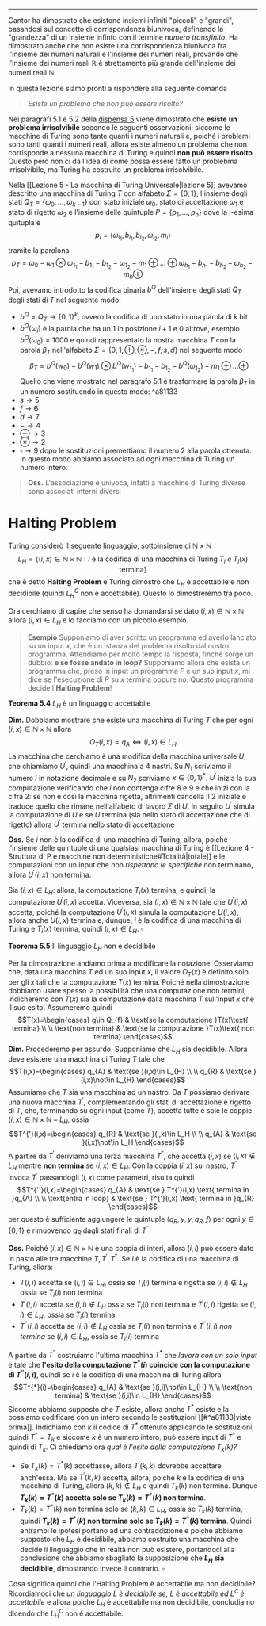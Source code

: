 *****
Cantor ha dimostrato che esistono insiemi infiniti "piccoli" e "grandi", basandosi sul concetto di corrispondenza biunivoca, definendo la "grandezza" di un insieme infinto con il termine *numero transfinito*. Ha dimostrato anche che non esiste una corrispondenza biunivoca fra l'insieme dei numeri naturali e l'insieme dei numeri reali, provando che l'insieme dei numeri reali $\mathbb R$ è strettamente più grande dell'insieme dei numeri reali $\mathbb N$. 

In questa lezione siamo pronti a rispondere alla seguente domanda 
>*Esiste un problema che non può essere risolto?*

Nei paragrafi 5.1 e 5.2 della [dispensa 5](http://www.informatica.uniroma2.it/upload/2023/FO/D05HaltingProblem.pdf) viene dimostrato che **esiste un problema irrisolvibile** secondo le seguenti osservazioni: siccome le macchine di Turing sono tante quanti i numeri naturali e, poiché i problemi sono tanti quanti i numeri reali, allora esiste almeno un problema che non corrisponde a nessuna macchina di Turing e quindi **non può essere risolto**. 
Questo però non ci dà l'idea di come possa essere fatto un problebma irrisolvibile, ma Turing ha costruito un problema irrisolvibile. 

Nella [[Lezione 5 - La macchina di Turing Universale|lezione 5]] avevamo descritto una macchina di Turing $T$ con alfabeto $\Sigma=\{0,1\}$, l'insieme degli stati $Q_{T}=\{\omega_{0},\dots,\omega_{k-1}\}$ con stato iniziale $\omega_{0}$, stato di accettazione $\omega_{1}$ e stato di rigetto $\omega_{2}$ e l'insieme delle quintuple $P=\{p_{1},\dots,p_{n}\}$ dove la i-esima quitupla è $$p_{i}=\langle \omega_{i_{1}},b_{i_{1}},b_{i_{2}},\omega_{i_{2}},m_{i}\rangle$$ tramite la parolona $$\rho_{T}=\omega_{0}-\omega_{1}\otimes \omega_{1_{1}}-b_{1_{1}}-b_{1_{2}}-\omega_{1_{2}}-m_{1}\oplus\dots\oplus\omega_{h_{1}}-b_{h_{1}}-b_{h_{2}}-\omega_{h_{2}}-m_{h}\oplus$$ Poi, avevamo introdotto la codifica binaria $b^{Q}$ dell'insieme degli stati $Q_{T}$ degli stati di $T$ nel seguente modo:
- $b^{Q}=Q_{T}\to\{0,1\}^{k}$, ovvero la codifica di uno stato in una parola di $k$ bit
- $b^{Q}(\omega_{i})$ è la parola che ha un 1 in posizione $i+1$ e 0 altrove, esempio $b^{Q}(\omega_{0})=1000$ 
e quindi rappresentato la nostra macchina $T$ con la parola $\beta_T$ nell'alfabeto $\Sigma=\{0,1,\oplus,\otimes,-,f,s,d\}$ nel seguente modo $$\beta_{T}=b^{Q}(w_{0})-b^{Q}(w_{1})\otimes b^{Q}(w_{1_1})-b_{1_{1}}-b_{1_{2}}-b^{Q}(\omega_{1_2})-m_{1}\oplus\dots\oplus$$ Quello che viene mostrato nel paragrafo 5.1 è trasformare la parola $\beta_T$ in un numero sostituendo in questo modo: ^a81133
- $s\to 5$
- $f\to 6$
- $d\to 7$
- $- \to 4$ 
- $\oplus\to 3$
- $\otimes\to 2$
- $\square\to 9$
dopo le sostituzioni premettiamo il numero $2$ alla parola ottenuta. In questo modo abbiamo associato ad ogni macchina di Turing un numero intero.

>**Oss.**
>L'associazione è univoca, infatti a macchine di Turing diverse sono associati interni diversi

# Halting Problem
Turing considerò il seguente linguaggio, sottoinsieme di $\mathbb N\times\mathbb N$ $$L_{H}=\{(i,x)\in\mathbb N\times\mathbb N:i\text{ è la codifica di una macchina di Turing }T_{i}\:e\:T_{i}(x)\text{ termina}\}$$ che è detto **Halting Problem** e Turing dimostrò che $L_{H}$ è accettabile e non decidibile (quindi $L_{H}^C$ non è accettabile). Questo lo dimostreremo tra poco.

Ora cerchiamo di capire che senso ha domandarsi se dato $(i,x)\in\mathbb N\times\mathbb N$ allora $(i,x)\in L_{H}$ e lo facciamo con un piccolo esempio.

>**Esempio**
>Supponiamo di aver scritto un programma ed averlo lanciato su un input $x$, che è un istanza del problema risolto dal nostro programma. Attendiamo per molto tempo la risposta, finché sorge un dubbio: **e se fosse andato in loop?**
>Supponiamo allora che esista un programma che, preso in input un programma $P$ e un suo input $x$, mi dice se l'esecuzione di $P$ su $x$ termina oppure no. Questo programma decide l'**Halting Problem**! 

**Teorema 5.4**
$L_{H}$ è un linguaggio accettabile

**Dim.**
Dobbiamo mostrare che esiste una macchina di Turing $T$ che per ogni $(i,x)\in \mathbb N\times\mathbb N$ allora $$O_{T}(i,x)=q_A\iff(i,x)\in L_{H}$$ La macchina che cerchiamo è una modifica della macchina universale $U$, che chiamiamo $U^{'}$, quindi una macchina a $4$ nastri. Su $N_{1}$ scriviamo il numero $i$ in notazione decimale e su $N_2$ scriviamo $x\in\{0,1\}^{*}$. $U^{'}$ inizia la sua computazione verificando che $i$ non contenga cifre 8 e 9 e che inizi con la cifra 2: se non è così la macchina rigetta, altrimenti cancella il $2$ iniziale e traduce quello che rimane nell'alfabeto di lavoro $\Sigma$ di $U$. 
In seguito $U^{'}$ simula la computazione di $U$ e se $U$ termina (sia nello stato di accettazione che di rigetto) allora $U^{'}$ termina nello stato di accettazione

**Oss.**
Se $i$ non è la codifica di una macchina di Turing, allora, poiché l'insieme delle quintuple di una qualsiasi macchina di Turing è [[Lezione 4 - Struttura di P e macchine non deterministiche#Totalità|totale]] e le computazioni con un input che non *rispettano le specifiche* non terminano, allora $U^{'}(i,x)$ non termina.

Sia $(i,x)\in L_{H}$: allora, la computazione $T_{i}(x)$ termina, e quindi, la computazione $U^{'}(i,x)$ accetta. 
Viceversa, sia $(i,x)\in\mathbb N\times\mathbb N$ tale che $U^{'}(i,x)$ accetta; poiché la computazione $U^{'}(i,x)$ simula la computazione $U(i,x)$, allora anche $U(i,x)$ termina e, dunque, $i$ è la codifica di una macchina di Turing e $T_{i}(x)$ termina, quindi $(i,x)\in L_H$. $\square$

**Teorema 5.5**
Il linguaggio $L_{H}$ non è decidibile

Per la dimostrazione andiamo prima a modificare la notazione. Osserviamo che, data una macchina $T$ ed un suo input $x$, il valore $O_{T}(x)$ è definito solo per gli $x$ tali che la computazione $T(x)$ termina. Poiché nella dimostrazione dobbiamo usare spesso la possibilità che una computazione non termini, indicheremo con $T(x)$ sia la computazione dalla macchina $T$ sull'input $x$ che il suo esito. Assumeremo quindi $$T(x)=\begin{cases}
q\in Q_{f} & \text{se la computazione }T(x)\text{ termina} \\
 \\
\text{non termina} & \text{se la computazione }T(x)\text{ non termina}
\end{cases}$$ 
**Dim.**
Procederemo per assurdo. Supponiamo che $L_{H}$ sia decidibile. Allora deve esistere una macchina di Turing $T$ tale che $$T(i,x)=\begin{cases}
q_{A} & \text{se }(i,x)\in L_{H} \\
 \\
q_{R} & \text{se }(i,x)\not\in L_{H} 
\end{cases}$$Assumiamo che $T$ sia una macchina ad un nastro. 
Da $T$ possiamo derivare una nuova macchina $T^{'}$, complementando gli stati di accettazione e rigetto di $T$, che, terminando su ogni input (come $T$), accetta tutte e sole le coppie $(i,x)\in\mathbb{N}\times\mathbb{N}-L_{H}$, ossia $$T^{'}(i,x)=\begin{cases}
q_{R} & \text{se }(i,x)\in L_H  \\
\\
q_{A} & \text{se }(i,x)\not\in L_H
\end{cases}$$ A partire da $T^{'}$ deriviamo una terza macchina $T^{''}$, che accetta $(i,x)$ se $(i,x)\not\in L_{H}$ mentre **non termina** se $(i,x)\in L_{H}$. Con la coppia $(i,x)$ sul nastro, $T^{''}$ invoca $T^{'}$ passandogli $(i,x)$ come parametri, risulta quindi $$T^{''}(i,x)=\begin{cases}
q_{A} & \text{se } T^{'}(i,x) \text{ termina in }q_{A} \\
 \\
\text{entra in loop}  & \text{se } T^{'}(i,x) \text{ termina in }q_{R}
\end{cases}$$ per questo è sufficiente aggiungere le quintuple $\langle q_R,y,y,q_{R},f\rangle$ per ogni $y\in\{0,1\}$ e rimuovendo $q_{R}$ dagli stati finali di $T^{''}$

**Oss.**
Poiché $(i,x)\in\mathbb{N}\times\mathbb{N}$ è una coppia di interi, allora $(i,i)$ può essere dato in pasto alle tre macchine $T,T^{'}, T^{''}$. Se $i$ è la codifica di una macchina di Turing, allora:
- $T(i,i)$ accetta se $(i,i)\in L_{H}$, ossia se $T_{i}(i)$ termina e rigetta se $(i,i)\not\in L_{H}$ ossia se $T_{i}(i)$ non termina
- $T^{'}(i,i)$ accetta se $(i,i)\not\in L_{H}$ ossia se $T_{i}(i)$ non termina e $T^{'}(i,i)$ rigetta se $(i,i)\in L_{H}$, ossia se $T_{i}(i)$ termina
- $T^{''}(i,i)$ accetta se $(i,i)\not\in L_{H}$ ossia se $T_{i}(i)$ non termina e $T^{''}(i,i)$ *non termina* se $(i,i)\in L_{H}$, ossia se $T_{i}(i)$ termina

A partire da $T^{''}$ costruiamo l'ultima macchina $T^{*}$ che *lavora con un solo input* e tale che **l'esito della computazione $T^{*}(i)$ coincide con la computazione di $T^{''}(i,i)$**, quindi se $i$ è la codifica di una macchina di Turing allora $$T^{*}(i)=\begin{cases}
q_{A} & \text{se }(i,i)\not\in L_{H}  \\
 \\
\text{non termina} & \text{se }(i,i)\in L_{H}
\end{cases}$$
Siccome abbiamo supposto che $T$ esiste, allora anche $T^*$ esiste e la possiamo codificare con un intero secondo le sostituzioni [[#^a81133|viste prima]]. Indichiamo con $k$ il codice di $T^{*}$ ottenuto applicando le sostituzioni, quindi $T^{*}=T_{k}$ e siccome $k$ è un numero intero, può essere input di $T^{*}$ e quindi di $T_{k}$. Ci chiediamo ora *qual è l'esito della computazione $T_{k}(k)$?* 
- Se $T_{k}(k)=T^{*}(k)$ accettasse, allora $T^{'}(k,k)$ dovrebbe accettare anch'essa. Ma se $T^{'}(k,k)$ accetta, allora, poiché $k$ è la codifica di una macchina di Turing, allora $(k,k)\not\in L_H$ e quindi $T_{k}(k)$ non termina. Dunque **$T_{k}(k)=T^{*}(k)$ accetta solo se $T_{k}(k)=T^{*}(k)$ non termina**.
- $T_{k}(k)=T^{*}(k)$ non termina solo se $(k,k)\in L_{H}$, ossia se $T_{k}(k)$ termina, quindi **$T_{k}(k)=T^{*}(k)$ non termina solo se $T_{k}(k)=T^{*}(k)$ termina**.
Quindi entrambi le ipotesi portano ad una contraddizione e poiché abbiamo supposto che $L_{H}$ è decidibile, abbiamo costruito una macchina che decide il linguaggio che in realtà non può esistere, portandoci alla conclusione che abbiamo sbagliato la supposizione che **$L_H$ sia decidibile**, dimostrando invece il contrario. $\square$ 

Cosa significa quindi che l'Halting Problem è accettabile ma non decidibile? Ricordiamoci che *un linguaggio $L$ è decidibile se, $L$ è accettabile ed $L^{C}$ è accettabile* e allora poiché $L_{H}$ è accettabile ma non decidibile, concludiamo dicendo che $L_{H}^C$ non è accettabile.

